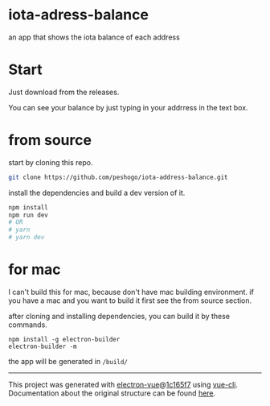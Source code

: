 # iota-adress-balance
an app that shows the iota balance of each address

# Start
Just download from the releases.

You can see your balance by just typing in your addrress in the text box.

# from source
start by cloning this repo.

```bash
git clone https://github.com/peshogo/iota-address-balance.git
```

install the dependencies and build a dev version of it.

```bash
npm install
npm run dev
# OR
# yarn
# yarn dev
```

# for mac
I can't build this for mac, because don't have mac building environment.
if you have a mac and you want to build it first see the from source section.

after cloning and installing dependencies, you can build it by these commands.

```
npm install -g electron-builder
electron-builder -m
```

the app will be generated in `/build/`

---

This project was generated with [electron-vue](https://github.com/SimulatedGREG/electron-vue)@[1c165f7](https://github.com/SimulatedGREG/electron-vue/tree/1c165f7c5e56edaf48be0fbb70838a1af26bb015) using [vue-cli](https://github.com/vuejs/vue-cli). Documentation about the original structure can be found [here](https://simulatedgreg.gitbooks.io/electron-vue/content/index.html).
